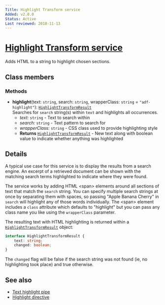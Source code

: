 ```yaml
---
Title: Highlight Transform service
Added: v2.0.0
Status: Active
Last reviewed: 2018-11-13
---
```


# [Highlight Transform service](../../../lib/core/services/highlight-transform.service.ts "Defined in highlight-transform.service.ts")

Adds HTML to a string to highlight chosen sections.

## Class members

### Methods

*   **highlight**(text: `string`, search: `string`, wrapperClass: `string` = `"adf-highlight"`): [`HighlightTransformResult`](../../../lib/core/services/highlight-transform.service.ts)<br/>
    Searches for `search` string(s) within `text` and highlights all occurrences.
    *   *text:* `string`  - Text to search within
    *   *search:* `string`  - Text pattern to search for
    *   *wrapperClass:* `string`  - CSS class used to provide highlighting style
    *   **Returns** [`HighlightTransformResult`](../../../lib/core/services/highlight-transform.service.ts) - New text along with boolean value to indicate whether anything was highlighted

## Details

A typical use case for this service is to display the results from a search engine.
An excerpt of a retrieved document can be shown with the matching search terms
highlighted to indicate where they were found.

The service works by adding HTML &lt;span> elements around all sections of text
that match the `search` string. You can specify multiple search strings at once by
separating them with spaces, so passing "Apple Banana Cherry" in `search` will
highlight any of those words individually. The &lt;span> element includes a
`class` attribute which defaults to "highlight" but you can pass any class name
you like using the `wrapperClass` parameter.

The resulting text with HTML highlighting is returned within a [`HighlightTransformResult`](../../../lib/core/services/highlight-transform.service.ts)
object:

```ts
interface HighlightTransformResult {
    text: string;
    changed: boolean;
}
```

The `changed` flag will be false if the search string was not found (ie, no highlighting
took place) and true otherwise.

## See also

*   [Text highlight pipe](../pipes/text-highlight.pipe.md)
*   [Highlight directive](../directives/highlight.directive.md)
